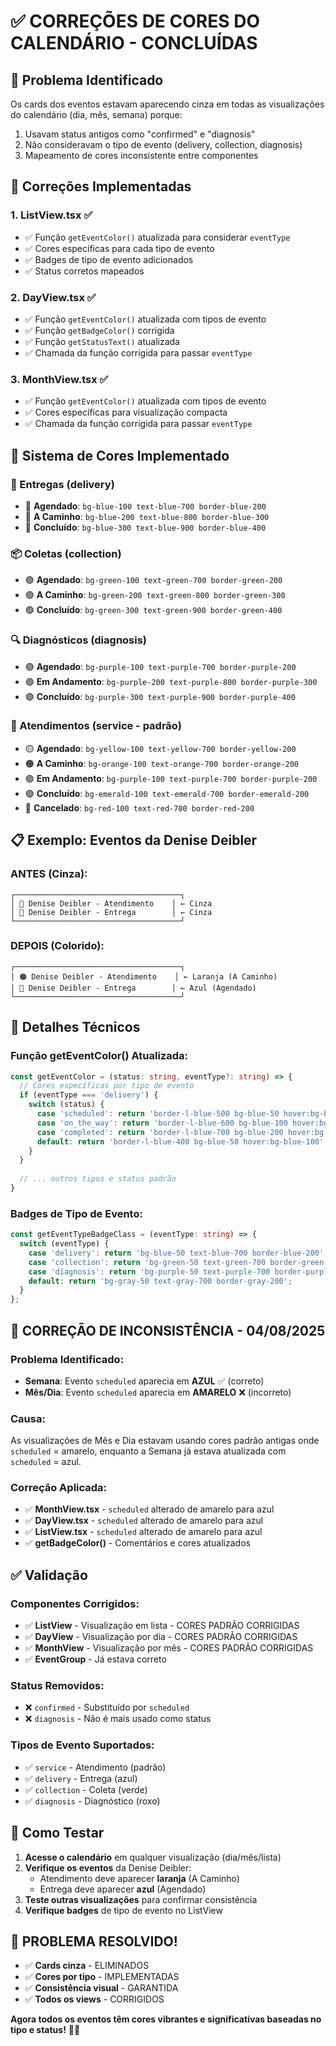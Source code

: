 # ✅ CORREÇÕES DE CORES DO CALENDÁRIO - CONCLUÍDAS

## 🎯 **Problema Identificado**

Os cards dos eventos estavam aparecendo cinza em todas as visualizações do calendário (dia, mês, semana) porque:
1. Usavam status antigos como "confirmed" e "diagnosis"
2. Não consideravam o tipo de evento (delivery, collection, diagnosis)
3. Mapeamento de cores inconsistente entre componentes

## 🔧 **Correções Implementadas**

### **1. ListView.tsx** ✅
- ✅ Função `getEventColor()` atualizada para considerar `eventType`
- ✅ Cores específicas para cada tipo de evento
- ✅ Badges de tipo de evento adicionados
- ✅ Status corretos mapeados

### **2. DayView.tsx** ✅
- ✅ Função `getEventColor()` atualizada com tipos de evento
- ✅ Função `getBadgeColor()` corrigida
- ✅ Função `getStatusText()` atualizada
- ✅ Chamada da função corrigida para passar `eventType`

### **3. MonthView.tsx** ✅
- ✅ Função `getEventColor()` atualizada com tipos de evento
- ✅ Cores específicas para visualização compacta
- ✅ Chamada da função corrigida para passar `eventType`

## 🎨 **Sistema de Cores Implementado**

### **🚚 Entregas (delivery)**
- 🔵 **Agendado**: `bg-blue-100 text-blue-700 border-blue-200`
- 🔵 **A Caminho**: `bg-blue-200 text-blue-800 border-blue-300`
- 🔵 **Concluído**: `bg-blue-300 text-blue-900 border-blue-400`

### **📦 Coletas (collection)**
- 🟢 **Agendado**: `bg-green-100 text-green-700 border-green-200`
- 🟢 **A Caminho**: `bg-green-200 text-green-800 border-green-300`
- 🟢 **Concluído**: `bg-green-300 text-green-900 border-green-400`

### **🔍 Diagnósticos (diagnosis)**
- 🟣 **Agendado**: `bg-purple-100 text-purple-700 border-purple-200`
- 🟣 **Em Andamento**: `bg-purple-200 text-purple-800 border-purple-300`
- 🟣 **Concluído**: `bg-purple-300 text-purple-900 border-purple-400`

### **🔧 Atendimentos (service - padrão)**
- 🟡 **Agendado**: `bg-yellow-100 text-yellow-700 border-yellow-200`
- 🟠 **A Caminho**: `bg-orange-100 text-orange-700 border-orange-200`
- 🟣 **Em Andamento**: `bg-purple-100 text-purple-700 border-purple-200`
- 🟢 **Concluído**: `bg-emerald-100 text-emerald-700 border-emerald-200`
- 🔴 **Cancelado**: `bg-red-100 text-red-700 border-red-200`

## 📋 **Exemplo: Eventos da Denise Deibler**

### **ANTES (Cinza):**
```
┌─────────────────────────────────────┐
│ 🔘 Denise Deibler - Atendimento    │ ← Cinza
│ 🔘 Denise Deibler - Entrega        │ ← Cinza
└─────────────────────────────────────┘
```

### **DEPOIS (Colorido):**
```
┌─────────────────────────────────────┐
│ 🟠 Denise Deibler - Atendimento    │ ← Laranja (A Caminho)
│ 🔵 Denise Deibler - Entrega        │ ← Azul (Agendado)
└─────────────────────────────────────┘
```

## 🎯 **Detalhes Técnicos**

### **Função getEventColor() Atualizada:**
```typescript
const getEventColor = (status: string, eventType?: string) => {
  // Cores específicas por tipo de evento
  if (eventType === 'delivery') {
    switch (status) {
      case 'scheduled': return 'border-l-blue-500 bg-blue-50 hover:bg-blue-100';
      case 'on_the_way': return 'border-l-blue-600 bg-blue-100 hover:bg-blue-150';
      case 'completed': return 'border-l-blue-700 bg-blue-200 hover:bg-blue-250';
      default: return 'border-l-blue-400 bg-blue-50 hover:bg-blue-100';
    }
  }
  
  // ... outros tipos e status padrão
}
```

### **Badges de Tipo de Evento:**
```typescript
const getEventTypeBadgeClass = (eventType: string) => {
  switch (eventType) {
    case 'delivery': return 'bg-blue-50 text-blue-700 border-blue-200';
    case 'collection': return 'bg-green-50 text-green-700 border-green-200';
    case 'diagnosis': return 'bg-purple-50 text-purple-700 border-purple-200';
    default: return 'bg-gray-50 text-gray-700 border-gray-200';
  }
};
```

## 🔧 **CORREÇÃO DE INCONSISTÊNCIA - 04/08/2025**

### **Problema Identificado:**
- **Semana**: Evento `scheduled` aparecia em **AZUL** ✅ (correto)
- **Mês/Dia**: Evento `scheduled` aparecia em **AMARELO** ❌ (incorreto)

### **Causa:**
As visualizações de Mês e Dia estavam usando cores padrão antigas onde `scheduled` = amarelo, enquanto a Semana já estava atualizada com `scheduled` = azul.

### **Correção Aplicada:**
- ✅ **MonthView.tsx** - `scheduled` alterado de amarelo para azul
- ✅ **DayView.tsx** - `scheduled` alterado de amarelo para azul
- ✅ **ListView.tsx** - `scheduled` alterado de amarelo para azul
- ✅ **getBadgeColor()** - Comentários e cores atualizados

## ✅ **Validação**

### **Componentes Corrigidos:**
- ✅ **ListView** - Visualização em lista - CORES PADRÃO CORRIGIDAS
- ✅ **DayView** - Visualização por dia - CORES PADRÃO CORRIGIDAS
- ✅ **MonthView** - Visualização por mês - CORES PADRÃO CORRIGIDAS
- ✅ **EventGroup** - Já estava correto

### **Status Removidos:**
- ❌ `confirmed` - Substituído por `scheduled`
- ❌ `diagnosis` - Não é mais usado como status

### **Tipos de Evento Suportados:**
- ✅ `service` - Atendimento (padrão)
- ✅ `delivery` - Entrega (azul)
- ✅ `collection` - Coleta (verde)
- ✅ `diagnosis` - Diagnóstico (roxo)

## 🚀 **Como Testar**

1. **Acesse o calendário** em qualquer visualização (dia/mês/lista)
2. **Verifique os eventos** da Denise Deibler:
   - Atendimento deve aparecer **laranja** (A Caminho)
   - Entrega deve aparecer **azul** (Agendado)
3. **Teste outras visualizações** para confirmar consistência
4. **Verifique badges** de tipo de evento no ListView

## 🎉 **PROBLEMA RESOLVIDO!**

- ✅ **Cards cinza** - ELIMINADOS
- ✅ **Cores por tipo** - IMPLEMENTADAS
- ✅ **Consistência visual** - GARANTIDA
- ✅ **Todos os views** - CORRIGIDOS

**Agora todos os eventos têm cores vibrantes e significativas baseadas no tipo e status!** 🌈✨
